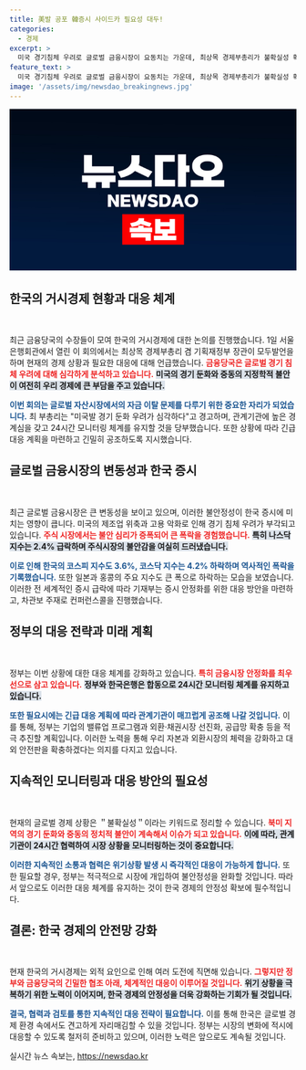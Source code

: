 ```yaml
---
title: 美발 공포 韓증시 사이드카 필요성 대두!
categories:
  - 경제
excerpt: >
  미국 경기침체 우려로 글로벌 금융시장이 요동치는 가운데, 최상목 경제부총리가 불확실성 확대에 대한 경계심을 강조했다. 한국도 상황에 즉각 대응하기 위한 24시간 모니터링 체제를 가동 중이다. 상황은 심각하다!
feature_text: >
  미국 경기침체 우려로 글로벌 금융시장이 요동치는 가운데, 최상목 경제부총리가 불확실성 확대에 대한 경계심을 강조했다. 한국도 상황에 즉각 대응하기 위한 24시간 모니터링 체제를 가동 중이다. 상황은 심각하다!
image: '/assets/img/newsdao_breakingnews.jpg'
---
```


<p><img src="/assets/img/newsdao_breakingnews.jpg" alt="firstkoreanews 속보" /></p>

<h2 data-ke-size="size26">한국의 거시경제 현황과 대응 체계</h2>

<p data-ke-size="size16">&nbsp;</p>

<p>최근 금융당국의 수장들이 모여 한국의 거시경제에 대한 논의를 진행했습니다. 1일 서울 은행회관에서 열린 이 회의에서는 최상목 경제부총리 겸 기획재정부 장관이 모두발언을 하며 현재의 경제 상황과 필요한 대응에 대해 언급했습니다. <b><span style="color: #ee2323;">금융당국은 글로벌 경기 침체 우려에 대해 심각하게 분석하고 있습니다.</span></b> <b><span style="background-color: #21538527;">미국의 경기 둔화와 중동의 지정학적 불안이 여전히 우리 경제에 큰 부담을 주고 있습니다.</span></b></p>

<p><b><span style="color: #1a5490;">이번 회의는 글로벌 자산시장에서의 자금 이탈 문제를 다루기 위한 중요한 자리가 되었습니다.</span></b> 최 부총리는 "미국발 경기 둔화 우려가 심각하다"고 경고하며, 관계기관에 높은 경계심을 갖고 24시간 모니터링 체계를 유지할 것을 당부했습니다. 또한 상황에 따라 긴급 대응 계획을 마련하고 긴밀히 공조하도록 지시했습니다.</p>

<h2 data-ke-size="size26">글로벌 금융시장의 변동성과 한국 증시</h2>

<p data-ke-size="size16">&nbsp;</p>

<p>최근 글로벌 금융시장은 큰 변동성을 보이고 있으며, 이러한 불안정성이 한국 증시에 미치는 영향이 큽니다. 미국의 제조업 위축과 고용 악화로 인해 경기 침체 우려가 부각되고 있습니다. <b><span style="color: #ee2323;">주식 시장에서는 불안 심리가 증폭되어 큰 폭락을 경험했습니다.</span></b> <b><span style="background-color: #21538527;">특히 나스닥 지수는 2.4% 급락하며 주식시장의 불안감을 여실히 드러냈습니다.</span></b></p>

<p><b><span style="color: #1a5490;">이로 인해 한국의 코스피 지수도 3.6%, 코스닥 지수는 4.2% 하락하며 역사적인 폭락을 기록했습니다.</span></b> 또한 일본과 홍콩의 주요 지수도 큰 폭으로 하락하는 모습을 보였습니다. 이러한 전 세계적인 증시 급락에 따라 기재부는 증시 안정화를 위한 대응 방안을 마련하고, 차관보 주재로 컨퍼런스콜을 진행했습니다.</p>

<h2 data-ke-size="size26">정부의 대응 전략과 미래 계획</h2>

<p data-ke-size="size16">&nbsp;</p>

<p>정부는 이번 상황에 대한 대응 체계를 강화하고 있습니다. <b><span style="color: #ee2323;">특히 금융시장 안정화를 최우선으로 삼고 있습니다.</span></b> <b><span style="background-color: #21538527;">정부와 한국은행은 합동으로 24시간 모니터링 체계를 유지하고 있습니다.</span></b></p>

<p><b><span style="color: #1a5490;">또한 필요시에는 긴급 대응 계획에 따라 관계기관이 매끄럽게 공조해 나갈 것입니다.</span></b> 이를 통해, 정부는 기업의 밸류업 프로그램과 외환·채권시장 선진화, 공급망 확충 등을 적극 추진할 계획입니다. 이러한 노력을 통해 우리 자본과 외환시장의 체력을 강화하고 대외 안전판을 확충하겠다는 의지를 다지고 있습니다.</p>

<h2 data-ke-size="size26">지속적인 모니터링과 대응 방안의 필요성</h2>

<p data-ke-size="size16">&nbsp;</p>

<p>현재의 글로벌 경제 상황은 ＂불확실성＂이라는 키워드로 정리할 수 있습니다. <b><span style="color: #ee2323;">북미 지역의 경기 둔화와 중동의 정치적 불안이 계속해서 이슈가 되고 있습니다.</span></b> <b><span style="background-color: #21538527;">이에 따라, 관계기관이 24시간 협력하여 시장 상황을 모니터링하는 것이 중요합니다.</span></b></p>

<p><b><span style="color: #1a5490;">이러한 지속적인 소통과 협력은 위기상황 발생 시 즉각적인 대응이 가능하게 합니다.</span></b> 또한 필요할 경우, 정부는 적극적으로 시장에 개입하여 불안정성을 완화할 것입니다. 따라서 앞으로도 이러한 대응 체계를 유지하는 것이 한국 경제의 안정성 확보에 필수적입니다.</p>

<h2 data-ke-size="size26">결론: 한국 경제의 안전망 강화</h2>

<p data-ke-size="size16">&nbsp;</p>

<p>현재 한국의 거시경제는 외적 요인으로 인해 여러 도전에 직면해 있습니다. <b><span style="color: #ee2323;">그렇지만 정부와 금융당국의 긴밀한 협조 아래, 체계적인 대응이 이루어질 것입니다.</span></b> <b><span style="background-color: #21538527;">위기 상황을 극복하기 위한 노력이 이어지며, 한국 경제의 안정성을 더욱 강화하는 기회가 될 것입니다.</span></b></p>

<p><b><span style="color: #1a5490;">결국, 협력과 검토를 통한 지속적인 대응 전략이 필요합니다.</span></b> 이를 통해 한국은 글로벌 경제 환경 속에서도 견고하게 자리매김할 수 있을 것입니다. 정부는 시장의 변화에 적시에 대응할 수 있도록 철저히 준비하고 있으며, 이러한 노력은 앞으로도 계속될 것입니다.</p>
실시간 뉴스 속보는, <a href="https://newsdao.kr" rel="dofollow">https://newsdao.kr</a>


